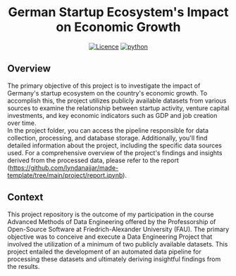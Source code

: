 <div style="text-align: center;">

# German Startup Ecosystem's Impact on Economic Growth

[![Licence](https://img.shields.io/badge/Licence-MIT-orange)](https://opensource.org/license/mit/)
[![python](https://img.shields.io/badge/Python-3.10-3776AB.svg?style=flat&logo=python&logoColor=white)](https://www.python.org)

</div>

## Overview
The primary objective of this project is to investigate the impact of Germany's startup ecosystem on the country's economic growth. To accomplish this, the project utilizes publicly available datasets from various sources to examine the relationship between startup activity, venture capital investments, and key economic indicators such as GDP and job creation over time. <br>
In the project folder, you can access the pipeline responsible for data collection, processing, and database storage. Additionally, you'll find detailed information about the project, including the specific data sources used. For a comprehensive overview of the project's findings and insights derived from the processed data, please refer to the report (https://github.com/lyndanajjar/made-template/tree/main/project/report.ipynb).
## Context
This project repository is the outcome of my participation in the course Advanced Methods of Data Engineering offered by the Professorship of Open-Source Software at Friedrich-Alexander University (FAU). The primary objective was to conceive and execute a Data Engineering Project that involved the utilization of a minimum of two publicly available datasets. This project entailed the development of an automated data pipeline for processing these datasets and ultimately deriving insightful findings from the results.

